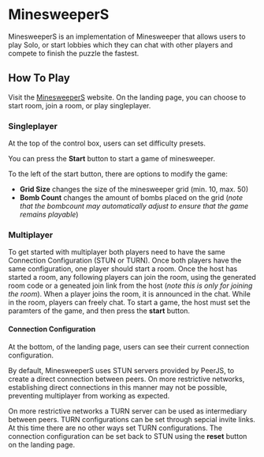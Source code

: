 # MinesweeperS
MinesweeperS is an implementation of Minesweeper that allows users to play Solo, or start lobbies which they can chat with other players and compete to finish the puzzle the fastest.
## How To Play
Visit the [MinesweeperS](https://xreme.github.io/MinesweeperS/frontend/landing.html) website. On the landing page, you can choose to start room, join a room, or play singleplayer.
### Singleplayer
At the top of the control box, users can set difficulty presets.

You can press the **Start** button to start a game of minesweeper. 

To the left of the start button, there are options to modify the game: 
- **Grid Size** changes the size of the minesweeper grid (min. 10, max. 50)
- **Bomb Count** changes the amount of bombs placed on the grid (_note that the bombcount may automatically adjust to ensure that the game remains playable_)

### Multiplayer
To get started with multiplayer both players need to have the same Connection Configuration (STUN or TURN). Once both players have the same configuration, one player should start a room. Once the host has started a room, any following players can join the room, using the generated room code or a geneated join link from the host (_note this is only for joining the room_). When a player joins the room, it is announced in the chat. While in the room, players can freely chat. To start a game, the host must set the paramters of the game, and then press the **start** button.

#### Connection Configuration
At the bottom, of the landing page, users can see their current connection configuration.

By default, MinesweeperS uses STUN servers provided by PeerJS, to create a direct connection between peers. On more restrictive networks, establishing direct connections in this manner may not be possible, preventing multiplayer from working as expected.

On more restrictive networks a TURN server can be used as intermediary between peers. TURN configurations can be set through sepcial invite links. At this time there are no other ways set TURN configurations. The connection configuration can be set back to STUN using the **reset** button on the landing page.
